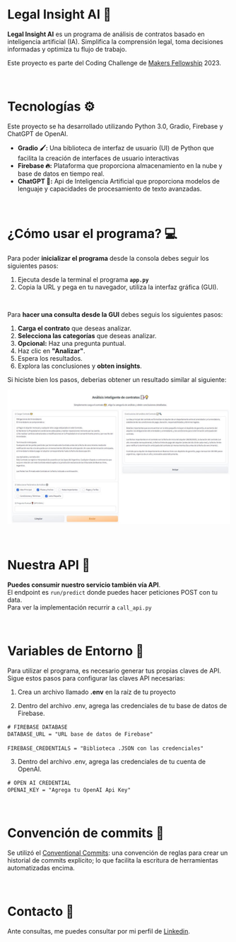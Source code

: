 # Legal Insight AI 💼

**Legal Insight AI** es un programa de análisis de contratos basado en inteligencia artificial (IA). Simplifica la comprensión legal, toma decisiones informadas y optimiza tu flujo de trabajo. 

Este proyecto es parte del Coding Challenge de [Makers Fellowship](https://www.makers.build/) 2023.


# <br>Tecnologías ⚙️
Este proyecto se ha desarrollado utilizando Python 3.0, Gradio, Firebase y ChatGPT de OpenAI.
- **Gradio 🖌:** Una biblioteca de interfaz de usuario (UI) de Python que facilita la creación de interfaces de usuario interactivas 
- **Firebase 🔥:** Plataforma que proporciona almacenamiento en la nube y base de datos en tiempo real. 
- **ChatGPT 🤖:** Api de Inteligencia Artificial que proporciona modelos de lenguaje y capacidades de procesamiento de texto avanzadas.


# <br>¿Cómo usar el programa? 💻
Para poder **inicializar el programa** desde la consola debes seguir los siguientes pasos:

1) Ejecuta desde la terminal el programa **`app.py`**  
2) Copia la URL y pega en tu navegador, utiliza la interfaz gráfica (GUI).
<br>

Para **hacer una consulta desde la GUI** debes seguis los siguientes pasos:

1) **Carga el contrato** que deseas analizar.
2) **Selecciona las categorías** que deseas analizar.
3) **Opcional:** Haz una pregunta puntual.
4) Haz clic en **"Analizar"**.
5) Espera los resultados.
6) Explora las conclusiones y **obten insights**.

Si hiciste bien los pasos, deberias obtener un resultado similar al siguiente:

![captura de pantalla de la ejecución del programa Legal Insight AI](img/captura.JPG)

# <br>Nuestra API 📩

**Puedes consumir nuestro servicio también vía API**.
<br>El endpoint es `run/predict` donde puedes hacer peticiones POST con tu data.
<br>Para ver la implementación recurrir a `call_api.py`

# <br>Variables de Entorno 🔑
Para utilizar el programa, es necesario generar tus propias claves de API. Sigue estos pasos para configurar las claves API necesarias:

1) Crea un archivo llamado **.env** en la raíz de tu proyecto

2) Dentro del archivo .env, agrega las credenciales de tu base de datos de Firebase.
```
# FIREBASE DATABASE
DATABASE_URL = "URL base de datos de Firebase"

FIREBASE_CREDENTIALS = "Biblioteca .JSON con las credenciales"
```
3) Dentro del archivo .env, agrega las credenciales de tu cuenta de OpenAI.
```
# OPEN AI CREDENTIAL
OPENAI_KEY = "Agrega tu OpenAI Api Key"
```

# <br>Convención de commits 🎯
Se utilizó el [Conventional Commits](https://www.conventionalcommits.org/en/v1.0.0/):
una convención de reglas para crear un historial de commits explícito; lo que facilita la escritura de herramientas automatizadas encima. 

# <br> Contacto 🌟
Ante consultas, me puedes consultar por mi perfil de [Linkedin](https://www.linkedin.com/in/mario-bustillo/).

